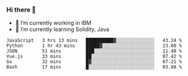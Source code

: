 ### Hi there 👋

<!--
**mathcodeman/mathcodeman** is a ✨ _special_ ✨ repository because its `README.md` (this file) appears on your GitHub profile.

Here are some ideas to get you started:

- 🔭 I’m currently working on ...
- 🌱 I’m currently learning ...
- 👯 I’m looking to collaborate on ...
- 🤔 I’m looking for help with ...
- 💬 Ask me about ...
- 📫 How to reach me: ...
- 😄 Pronouns: ...
- ⚡ Fun fact: ...
-->

- 🔭 I’m currently working in IBM
- 🌱 I’m currently learning Solidity, Java

<!--START_SECTION:waka-->

```text
JavaScript   3 hrs 13 mins   ██████████▓░░░░░░░░░░░░░░   43.24 %
Python       1 hr 43 mins    █████▓░░░░░░░░░░░░░░░░░░░   23.08 %
JSON         51 mins         ███░░░░░░░░░░░░░░░░░░░░░░   11.48 %
Vue.js       33 mins         ██░░░░░░░░░░░░░░░░░░░░░░░   07.42 %
Go           32 mins         █▓░░░░░░░░░░░░░░░░░░░░░░░   07.21 %
Bash         17 mins         █░░░░░░░░░░░░░░░░░░░░░░░░   03.88 %
```

<!--END_SECTION:waka-->
